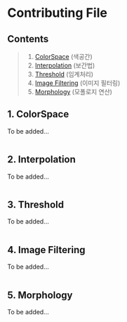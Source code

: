 # Contributing File


## Contents
> 1. [ColorSpace](#1-colorspace) (색공간)
> 2. [Interpolation](#2-interpolation) (보간법)
> 3. [Threshold](#3-threshold) (임계처리)
> 4. [Image Filtering](#4-image-filtering) (이미지 필터링) 
> 5. [Morphology](#5-morphology) (모폴로지 연산)


## 1. ColorSpace
To be added...
```
```


## 2. Interpolation
To be added...
```
```


## 3. Threshold
To be added...
```
```


## 4. Image Filtering
To be added...
```
```


## 5. Morphology
To be added...
```
```
